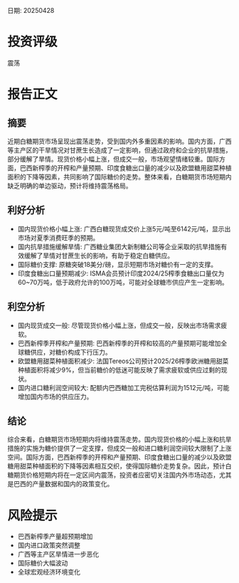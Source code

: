 
日期: 20250428

# 投资评级

震荡

# 报告正文

## 摘要

近期白糖期货市场呈现出震荡走势，受到国内外多重因素的影响。国内方面，广西等主产区的干旱情况对甘蔗生长造成了一定影响，但通过政府和企业的抗旱措施，部分缓解了旱情。现货价格小幅上涨，但成交一般，市场观望情绪较重。国际方面，巴西新榨季的开榨和产量预期、印度食糖出口量的减少以及欧盟糖用甜菜种植面积的下降等因素，共同影响了国际糖价的走势。整体来看，白糖期货市场短期内缺乏明确的单边驱动，预计将维持震荡格局。

## 利好分析

* 国内现货价格小幅上涨: 广西白糖现货成交价上涨5元/吨至6142元/吨，显示出市场对夏季消费旺季的预期。
* 国内抗旱措施缓解旱情: 广西糖业集团大新制糖公司等企业采取的抗旱措施有效缓解了旱情对甘蔗生长的影响，有助于稳定白糖供应。
* 国际糖价支撑: 原糖突破18美分/磅，显示短期市场对糖价有一定的支撑。
* 印度食糖出口量预期减少: ISMA会员预计印度2024/25榨季食糖出口量仅为60~70万吨，低于政府允许的100万吨，可能对全球糖市供应产生一定影响。

## 利空分析

* 国内现货成交一般: 尽管现货价格小幅上涨，但成交一般，反映出市场需求疲软。
* 巴西新榨季开榨和产量预期: 巴西新榨季的开榨和较高的产量预期可能增加全球糖供应，对糖价构成下行压力。
* 欧盟糖用甜菜种植面积减少: 法国Tereos公司预计2025/26榨季欧洲糖用甜菜种植面积将减少9%，但当前糖价的低迷可能反映了需求疲软或供应过剩的现状。
* 国内进口糖利润空间较大: 配额内巴西糖加工完税估算利润为1512元/吨，可能增加国内市场的供应压力。

## 结论

综合来看，白糖期货市场短期内将维持震荡走势。国内现货价格的小幅上涨和抗旱措施的实施为糖价提供了一定支撑，但成交一般和进口糖利润空间较大限制了上涨空间。国际方面，巴西新榨季的开榨和产量预期、印度食糖出口量的减少以及欧盟糖用甜菜种植面积的下降等因素相互交织，使得国际糖价走势复杂。因此，预计白糖期货价格短期内将在一定区间内震荡，投资者应密切关注国内外市场动态，尤其是巴西的产量数据和国内的政策变化。

# 风险提示

* 巴西新榨季产量超预期增加
* 国内进口政策突然调整
* 广西等主产区旱情进一步恶化
* 国际糖价大幅波动
* 全球宏观经济环境变化
